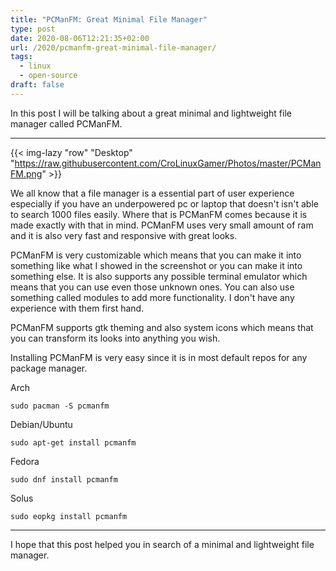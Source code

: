 ```yaml
---
title: "PCManFM: Great Minimal File Manager"
type: post
date: 2020-08-06T12:21:35+02:00
url: /2020/pcmanfm-great-minimal-file-manager/
tags:
  - linux
  - open-source
draft: false
---
```


In this post I will be talking about a great minimal and lightweight file manager called PCManFM.

<!--more-->

---

{{< img-lazy  "row" "Desktop" "https://raw.githubusercontent.com/CroLinuxGamer/Photos/master/PCManFM.png" >}}

We all know that a file manager is a essential part of user experience especially if you have an underpowered pc or laptop that doesn't isn't able to search 1000 files easily. Where that is PCManFM comes because it is made exactly with that in mind. PCManFM uses very small amount of ram and it is also very fast and responsive with great looks.

PCManFM is very customizable which means that you can make it into something like what I showed in the screenshot or you can make it into something else. It is also supports any possible terminal emulator which means that you can use even those unknown ones. You can also use something called modules to add more functionality. I don't have any experience with them first hand.

PCManFM supports gtk theming and also system icons which means that you can transform its looks into anything you wish.

Installing PCManFM is very easy since it is in most default repos for any package manager.

Arch

`sudo pacman -S pcmanfm`

Debian/Ubuntu

`sudo apt-get install pcmanfm`

Fedora

`sudo dnf install pcmanfm`

Solus

`sudo eopkg install pcmanfm`

---

I hope that this post helped you in search of a minimal and lightweight file manager.
